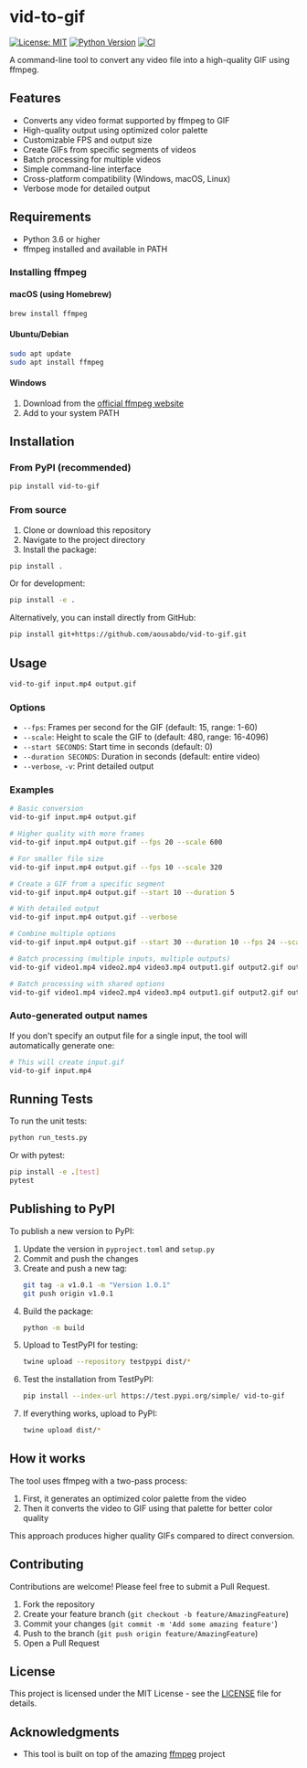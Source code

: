 # vid-to-gif

[![License: MIT](https://img.shields.io/badge/License-MIT-yellow.svg)](https://opensource.org/licenses/MIT)
[![Python Version](https://img.shields.io/badge/python-3.6%2B-blue)](https://www.python.org/downloads/)
[![CI](https://github.com/aousabdo/vid-to-gif/actions/workflows/ci.yml/badge.svg)](https://github.com/aousabdo/vid-to-gif/actions/workflows/ci.yml)

A command-line tool to convert any video file into a high-quality GIF using ffmpeg.

## Features

- Converts any video format supported by ffmpeg to GIF
- High-quality output using optimized color palette
- Customizable FPS and output size
- Create GIFs from specific segments of videos
- Batch processing for multiple videos
- Simple command-line interface
- Cross-platform compatibility (Windows, macOS, Linux)
- Verbose mode for detailed output

## Requirements

- Python 3.6 or higher
- ffmpeg installed and available in PATH

### Installing ffmpeg

#### macOS (using Homebrew)
```bash
brew install ffmpeg
```

#### Ubuntu/Debian
```bash
sudo apt update
sudo apt install ffmpeg
```

#### Windows
1. Download from the [official ffmpeg website](https://ffmpeg.org/download.html)
2. Add to your system PATH

## Installation

### From PyPI (recommended)
```bash
pip install vid-to-gif
```

### From source
1. Clone or download this repository
2. Navigate to the project directory
3. Install the package:

```bash
pip install .
```

Or for development:

```bash
pip install -e .
```

Alternatively, you can install directly from GitHub:

```bash
pip install git+https://github.com/aousabdo/vid-to-gif.git
```

## Usage

```bash
vid-to-gif input.mp4 output.gif
```

### Options

- `--fps`: Frames per second for the GIF (default: 15, range: 1-60)
- `--scale`: Height to scale the GIF to (default: 480, range: 16-4096)
- `--start SECONDS`: Start time in seconds (default: 0)
- `--duration SECONDS`: Duration in seconds (default: entire video)
- `--verbose`, `-v`: Print detailed output

### Examples

```bash
# Basic conversion
vid-to-gif input.mp4 output.gif

# Higher quality with more frames
vid-to-gif input.mp4 output.gif --fps 20 --scale 600

# For smaller file size
vid-to-gif input.mp4 output.gif --fps 10 --scale 320

# Create a GIF from a specific segment
vid-to-gif input.mp4 output.gif --start 10 --duration 5

# With detailed output
vid-to-gif input.mp4 output.gif --verbose

# Combine multiple options
vid-to-gif input.mp4 output.gif --start 30 --duration 10 --fps 24 --scale 480

# Batch processing (multiple inputs, multiple outputs)
vid-to-gif video1.mp4 video2.mp4 video3.mp4 output1.gif output2.gif output3.gif

# Batch processing with shared options
vid-to-gif video1.mp4 video2.mp4 video3.mp4 output1.gif output2.gif output3.gif --fps 20 --scale 480
```

### Auto-generated output names

If you don't specify an output file for a single input, the tool will automatically generate one:

```bash
# This will create input.gif
vid-to-gif input.mp4
```

## Running Tests

To run the unit tests:

```bash
python run_tests.py
```

Or with pytest:

```bash
pip install -e .[test]
pytest
```

## Publishing to PyPI

To publish a new version to PyPI:

1. Update the version in `pyproject.toml` and `setup.py`
2. Commit and push the changes
3. Create and push a new tag:
   ```bash
   git tag -a v1.0.1 -m "Version 1.0.1"
   git push origin v1.0.1
   ```
4. Build the package:
   ```bash
   python -m build
   ```
5. Upload to TestPyPI for testing:
   ```bash
   twine upload --repository testpypi dist/*
   ```
6. Test the installation from TestPyPI:
   ```bash
   pip install --index-url https://test.pypi.org/simple/ vid-to-gif
   ```
7. If everything works, upload to PyPI:
   ```bash
   twine upload dist/*
   ```

## How it works

The tool uses ffmpeg with a two-pass process:
1. First, it generates an optimized color palette from the video
2. Then it converts the video to GIF using that palette for better color quality

This approach produces higher quality GIFs compared to direct conversion.

## Contributing

Contributions are welcome! Please feel free to submit a Pull Request.

1. Fork the repository
2. Create your feature branch (`git checkout -b feature/AmazingFeature`)
3. Commit your changes (`git commit -m 'Add some amazing feature'`)
4. Push to the branch (`git push origin feature/AmazingFeature`)
5. Open a Pull Request

## License

This project is licensed under the MIT License - see the [LICENSE](LICENSE) file for details.

## Acknowledgments

- This tool is built on top of the amazing [ffmpeg](https://ffmpeg.org/) project
